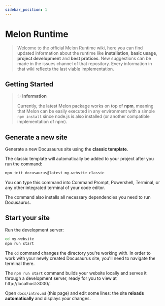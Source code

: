 ```yaml
---
sidebar_position: 1
---
```


# Melon Runtime

> Welcome to the official Melon Runtime wiki, here you can find updated information about the runtime like **installation**, **basic usage**, **project development** and **best pratices**. New suggestions can be made in the issues channel of that repository. Every information in that wiki reflects the last viable implementation.

## Getting Started

> ✨ **Information**
>
> Currently, the latest Melon package works on top of **npm**, meaning that Melon can be easily executed in any environment with a simple `npm install` since node.js is also installed (or another compatible implementation of npm).



## Generate a new site

Generate a new Docusaurus site using the **classic template**.

The classic template will automatically be added to your project after you run the command:

```bash
npm init docusaurus@latest my-website classic
```

You can type this command into Command Prompt, Powershell, Terminal, or any other integrated terminal of your code editor.

The command also installs all necessary dependencies you need to run Docusaurus.

## Start your site

Run the development server:

```bash
cd my-website
npm run start
```

The `cd` command changes the directory you're working with. In order to work with your newly created Docusaurus site, you'll need to navigate the terminal there.

The `npm run start` command builds your website locally and serves it through a development server, ready for you to view at http://localhost:3000/.

Open `docs/intro.md` (this page) and edit some lines: the site **reloads automatically** and displays your changes.
